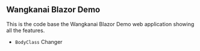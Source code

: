 ## Wangkanai Blazor Demo

This is the code base the Wangkanai Blazor Demo web application showing all the features.

- `BodyClass` Changer
